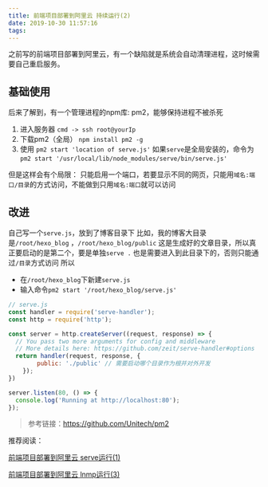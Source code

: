 ```yaml
---
title: 前端项目部署到阿里云 持续运行(2)
date: 2019-10-30 11:57:16
tags:
---
```


之前写的前端项目部署到阿里云，有一个缺陷就是系统会自动清理进程，这时候需要自己重启服务。
## 基础使用
后来了解到，有一个管理进程的npm库: pm2，能够保持进程不被杀死
1. 进入服务器
`cmd -> ssh root@yourIp`
2. 下载pm2（全局）
`npm install pm2 -g`
3. 使用
`pm2 start 'location of serve.js'`
如果`serve`是全局安装的，命令为`pm2 start '/usr/local/lib/node_modules/serve/bin/serve.js'`

但是这样会有个局限：
只能启用一个端口，若要显示不同的网页，只能用`域名:端口/目录`的方式访问，不能做到只用`域名:端口`就可以访问
## 改进
自己写一个`serve.js`，放到了博客目录下
比如，我的博客大目录是`/root/hexo_blog` ，`/root/hexo_blog/public` 这是生成好的文章目录，所以真正要启动的是第二个，要是单独`serve .` 也是需要进入到此目录下的，否则只能通过`/目录`方式访问
所以
- 在`/root/hexo_blog`下新建`serve.js`
- 输入命令`pm2 start '/root/hexo_blog/serve.js'`
```js
// serve.js
const handler = require('serve-handler');
const http = require('http');

const server = http.createServer((request, response) => {
  // You pass two more arguments for config and middleware
  // More details here: https://github.com/zeit/serve-handler#options
  return handler(request, response, {
		public: './public' // 需要启动哪个目录作为根并对外开发
	});
})

server.listen(80, () => {
  console.log('Running at http://localhost:80');
});
```

> 参考链接：https://github.com/Unitech/pm2



推荐阅读：

[前端项目部署到阿里云 serve运行(1)](http://blog.escript.cn/deploy_project_server1/)

[前端项目部署到阿里云 lnmp运行(3)](http://blog.escript.cn/deploy_project_server3/)